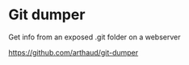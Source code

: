 # Git dumper

Get info from an exposed .git folder on a webserver

https://github.com/arthaud/git-dumper